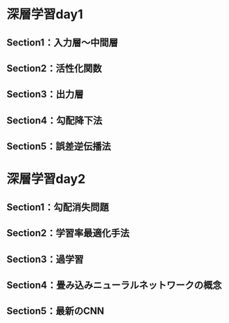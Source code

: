 # 深層学習day1
## Section1：入力層～中間層
## Section2：活性化関数
## Section3：出力層
## Section4：勾配降下法
## Section5：誤差逆伝播法

# 深層学習day2
## Section1：勾配消失問題
## Section2：学習率最適化手法
## Section3：過学習
## Section4：畳み込みニューラルネットワークの概念
## Section5：最新のCNN
